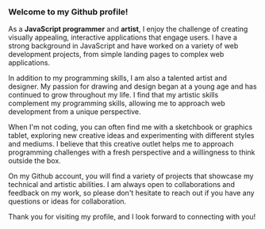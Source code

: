### Welcome to my Github profile!
As a **JavaScript programmer** and **artist**, I enjoy the challenge of creating visually appealing, interactive applications that engage users. I have a strong background in JavaScript and have worked on a variety of web development projects, from simple landing pages to complex web applications.

In addition to my programming skills, I am also a talented artist and designer. My passion for drawing and design began at a young age and has continued to grow throughout my life. I find that my artistic skills complement my programming skills, allowing me to approach web development from a unique perspective.

When I'm not coding, you can often find me with a sketchbook or graphics tablet, exploring new creative ideas and experimenting with different styles and mediums. I believe that this creative outlet helps me to approach programming challenges with a fresh perspective and a willingness to think outside the box.

On my Github account, you will find a variety of projects that showcase my technical and artistic abilities. I am always open to collaborations and feedback on my work, so please don't hesitate to reach out if you have any questions or ideas for collaboration.

Thank you for visiting my profile, and I look forward to connecting with you!
